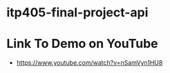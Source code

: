 # itp405-final-project-api

# Link To Demo on YouTube 
* https://www.youtube.com/watch?v=nSamVyn1HU8
